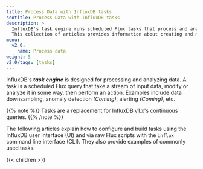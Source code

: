 ```yaml
---
title: Process Data with InfluxDB tasks
seotitle: Process Data with InfluxDB tasks
description: >
  InfluxDB's task engine runs scheduled Flux tasks that process and analyze data.
  This collection of articles provides information about creating and managing InfluxDB tasks.
menu:
  v2_0:
    name: Process data
weight: 5
v2.0/tags: [tasks]
---
```


InfluxDB's _**task engine**_ is designed for processing and analyzing data.
A task is a scheduled Flux query that take a stream of input data, modify or
analyze it in some way, then perform an action.
Examples include data downsampling, anomaly detection _(Coming)_, alerting _(Coming)_, etc.

{{% note %}}
Tasks are a replacement for InfluxDB v1.x's continuous queries.
{{% /note %}}

The following articles explain how to configure and build tasks using the InfluxDB user interface (UI)
and via raw Flux scripts with the `influx` command line interface (CLI).
They also provide examples of commonly used tasks.

{{< children >}}
